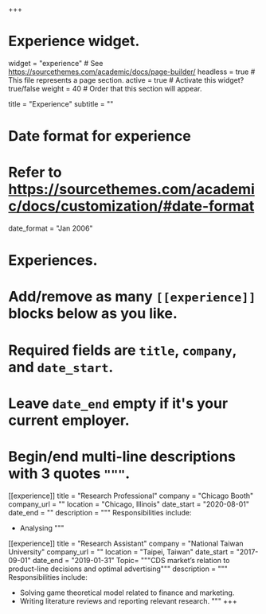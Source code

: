 +++
# Experience widget.
widget = "experience"  # See https://sourcethemes.com/academic/docs/page-builder/
headless = true  # This file represents a page section.
active = true  # Activate this widget? true/false
weight = 40  # Order that this section will appear.

title = "Experience"
subtitle = ""

# Date format for experience
#   Refer to https://sourcethemes.com/academic/docs/customization/#date-format
date_format = "Jan 2006"

# Experiences.
#   Add/remove as many `[[experience]]` blocks below as you like.
#   Required fields are `title`, `company`, and `date_start`.
#   Leave `date_end` empty if it's your current employer.
#   Begin/end multi-line descriptions with 3 quotes `"""`.
[[experience]]
  title = "Research Professional"
  company = "Chicago Booth"
  company_url = ""
  location = "Chicago, Illinois"
  date_start = "2020-08-01"
  date_end = ""
  description = """
  Responsibilities include:
  
  * Analysing
  """

[[experience]]
  title = "Research Assistant"
  company = "National Taiwan University"
  company_url = ""
  location = "Taipei, Taiwan"
  date_start = "2017-09-01"
  date_end = "2019-01-31"
  Topic= """CDS market’s relation to product-line decisions and optimal advertising"""
  description = """
  Responsibilities include:
  
  * Solving game theoretical model related to finance and marketing.
  * Writing literature reviews and reporting relevant research.
  """
+++
